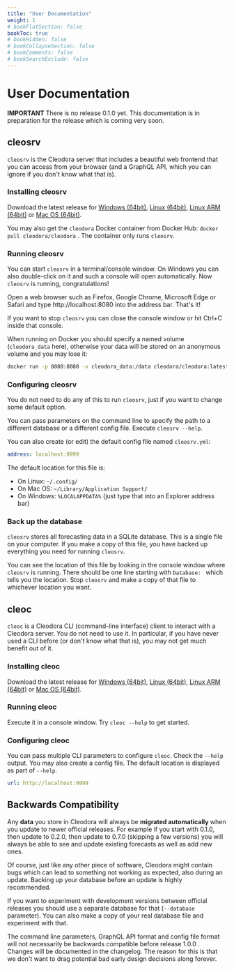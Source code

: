 ```yaml
---
title: "User Documentation"
weight: 1
# bookFlatSection: false
bookToc: true
# bookHidden: false
# bookCollapseSection: false
# bookComments: false
# bookSearchExclude: false
---
```


# User Documentation

**IMPORTANT** There is no release 0.1.0 yet. This documentation is in
preparation for the release which is coming very soon.


## cleosrv

`cleosrv` is the Cleodora server that includes a beautiful web frontend that you
can access from your browser (and a GraphQL API, which you can ignore if you
don't know what that is).


### Installing cleosrv

Download the latest release for [Windows
(64bit)](https://github.com/cleodora-forecasting/cleodora/releases/download/v0.1.0/TODO),
[Linux (64bit)](), [Linux ARM (64bit)]() or [Mac OS (64bit)]().

You may also get the `cleodora` Docker container from Docker Hub:
`docker pull cleodora/cleodora` . The container only runs `cleosrv`.


### Running cleosrv

You can start `cleosrv` in a terminal/console window. On Windows you can also
double-click on it and such a console will open automatically. Now `cleosrv` is
running, congratulations!

Open a web browser such as Firefox, Google Chrome, Microsoft Edge or Safari and
type http://localhost:8080 into the address bar. That's it!

If you want to stop `cleosrv` you can close the console window or hit Ctrl+C
inside that console.

When running on Docker you should specify a named volume (`cleodora_data` here),
otherwise your data will be stored on an anonymous volume and you may lose it:

```bash
docker run -p 8080:8080 -v cleodora_data:/data cleodora/cleodora:latest
```


### Configuring cleosrv

You do not need to do any of this to run `cleosrv`, just if you want to change
some default option.

You can pass parameters on the command line to specify the path to a different
database or a different config file. Execute `cleosrv --help`.

You can also create (or edit) the default config file named `cleosrv.yml`:

```yaml
address: localhost:9999
```

The default location for this file is:

* On Linux: `~/.config/`
* On Mac OS: `~/Library/Application Support/`
* On Windows: `%LOCALAPPDATA%` (just type that into an Explorer address bar)


### Back up the database

`cleosrv` stores all forecasting data in a SQLite database. This is a single
file on your computer. If you make a copy of this file, you have backed up
everything you need for running `cleosrv`.

You can see the location of this file by looking in the console window where
`cleosrv` is running. There should be one line starting with `Database: ` which
tells you the location. Stop `cleosrv` and make a copy of that file to
whichever location you want.


## cleoc

`cleoc` is a Cleodora CLI (command-line interface) client to interact with a
Cleodora server. You do not need to use it. In particular, if you have never
used a CLI before (or don't know what that is), you may not get much benefit
out of it.


### Installing cleoc

Download the latest release for [Windows
(64bit)](https://github.com/cleodora-forecasting/cleodora/releases/download/v0.1.0/TODO),
[Linux (64bit)](), [Linux ARM (64bit)]() or [Mac OS (64bit)]().


### Running cleoc

Execute it in a console window. Try `cleoc --help` to get started.


### Configuring cleoc

You can pass multiple CLI parameters to configure `cleoc`. Check the `--help`
output. You may also create a config file. The default location is displayed as
part of `--help`.

```yaml
url: http://localhost:9999
```


## Backwards Compatibility

Any **data** you store in Cleodora will always be **migrated automatically**
when you update to newer official releases. For example if you start with
0.1.0, then update to 0.2.0, then update to 0.7.0 (skipping a few versions) you
will always be able to see and update existing forecasts as well as add new
ones.

Of course, just like any other piece of software, Cleodora might contain bugs
which can lead to something not working as expected, also during an update.
Backing up your database before an update is highly recommended.

If you want to experiment with development versions between official releases
you should use a separate database for that (`--database` parameter). You can
also make a copy of your real database file and experiment with that.

The command line parameters, GraphQL API format and config file format will not
necessarily be backwards compatible before release 1.0.0 . Changes will be
documented in the changelog. The reason for this is that we don't want to drag
potential bad early design decisions along forever.
